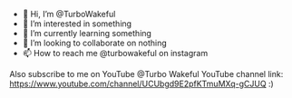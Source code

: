 - 👋 Hi, I’m @TurboWakeful
- 👀 I’m interested in something
- 🌱 I’m currently learning something
- 💞️ I’m looking to collaborate on nothing
- 📫 How to reach me @turbowakeful on instagram

Also subscribe to me on YouTube @Turbo Wakeful
YouTube channel link: https://www.youtube.com/channel/UCUbgd9E2pfKTmuMXq-gCJUQ 
:)
